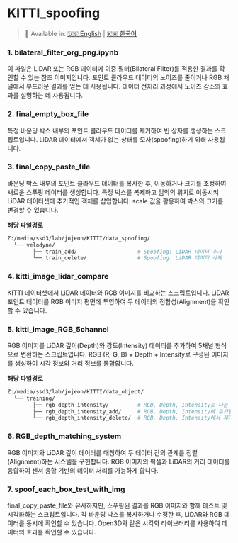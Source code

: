 # KITTI_spoofing

> 📄 Available in: [🇺🇸 English](./README_EN.md) | [🇰🇷 한국어](./README_KO.md)


### 1. bilateral_filter_org_png.ipynb
이 파일은 LiDAR 또는 RGB 데이터에 이중 필터(Bilateral Filter)를 적용한 결과를 확인할 수 있는 참조 이미지입니다.
포인트 클라우드 데이터의 노이즈를 줄이거나 RGB 채널에서 부드러운 결과를 얻는 데 사용됩니다.
데이터 전처리 과정에서 노이즈 감소의 효과를 설명하는 데 사용됩니다.

### 2.  final_empty_box_file
특정 바운딩 박스 내부의 포인트 클라우드 데이터를 제거하여 빈 상자를 생성하는 스크립트입니다.
LiDAR 데이터에서 객체가 없는 상태를 모사(spoofing)하기 위해 사용됩니다.

### 3.  final_copy_paste_file
바운딩 박스 내부의 포인트 클라우드 데이터를 복사한 후, 이동하거나 크기를 조정하여 새로운 스푸핑 데이터를 생성합니다.
특정 박스를 복제하고 임의의 위치로 이동시켜 LiDAR 데이터셋에 추가적인 객체를 삽입합니다.
scale 값을 활용하여 박스의 크기를 변경할 수 있습니다.

**해당 파일경로**
```bash
Z:/media/ssd3/lab/jojeon/KITTI/data_spoofing/
  └── velodyne/
        ├── train_add/                   # Spoofing: LiDAR 데이터 추가
        └── train_delete/                # Spoofing: LiDAR 데이터 삭제
```

### 4.  kitti_image_lidar_compare
KITTI 데이터셋에서 LiDAR 데이터와 RGB 이미지를 비교하는 스크립트입니다.
LiDAR 포인트 데이터를 RGB 이미지 평면에 투영하여 두 데이터의 정합성(Alignment)을 확인할 수 있습니다.

   
### 5.  kitti_image_RGB_5channel
RGB 이미지를 LiDAR 깊이(Depth)와 강도(Intensity) 데이터를 추가하여 5채널 형식으로 변환하는 스크립트입니다.
RGB (R, G, B) + Depth + Intensity로 구성된 이미지를 생성하여 시각 정보와 거리 정보를 통합합니다.

**해당 파일경로**
```bash
Z:/media/ssd3/lab/jojeon/KITTI/data_object/
  └── training/
        ├── rgb_depth_intensity/         # RGB, Depth, Intensity로 나눈 원본 데이터
        ├── rgb_depth_intensity_add/     # RGB, Depth, Intensity에 추가된 데이터
        └── rgb_depth_intensity_delete/  # RGB, Depth, Intensity에서 제거된 데이터
```


### 6.  RGB_depth_matching_system
RGB 이미지와 LiDAR 깊이 데이터를 매칭하여 두 데이터 간의 관계를 정렬(Alignment)하는 시스템을 구현합니다.
RGB 이미지의 픽셀과 LiDAR의 거리 데이터를 융합하여 센서 융합 기반의 데이터 처리를 가능하게 합니다.

### 7.  spoof_each_box_test_with_img
final_copy_paste_file와 유사하지만, 스푸핑된 결과를 RGB 이미지와 함께 테스트 및 시각화하는 스크립트입니다.
각 바운딩 박스를 복사하거나 수정한 후, LiDAR와 RGB 데이터를 동시에 확인할 수 있습니다.
Open3D와 같은 시각화 라이브러리를 사용하여 데이터의 효과를 확인할 수 있습니다.
